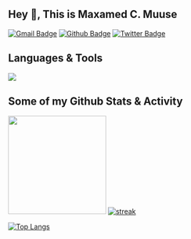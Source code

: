## Hey 👋, This is Maxamed C. Muuse
[![Gmail Badge](https://img.shields.io/badge/-mahamadamiin140@gmail.com-c14438?style=flat&logo=Gmail&logoColor=white&link=mailto:mahamadamiin140@gmail.com)](mailto:mahamadamiin140@gmail.com) [![Github Badge](https://img.shields.io/badge/-mcmq-grey?style=flat&logo=github&logoColor=white&link=https://github.com/mcmq/)](https://www.github.com/mcmq/) [![Twitter Badge](https://img.shields.io/badge/-thekaasim-00acee?style=flat&logo=twitter&logoColor=white&link=https://twitter.com/thekaasim/)](https://www.twitter.com/thekaasim/)

## Languages & Tools

<p align="left"> <a href="https://github.com/mcmq"><img src="https://skillicons.dev/icons?i=js,react,nextjs,svelte,tailwindcss,golang,rust,flutter,firebase,mongodb,express,nodejs,git"> </a> </p>

## Some of my Github Stats & Activity

<p align="flex justify-between">
  <img height="200px" src="https://github-readme-stats.vercel.app/api?username=mcmq&hide_border=true&show_icons=true&count_private=true&theme=gruvbox&bg_color=151515">
  <a href="https://github.com/Thinkright20">      
    <img title="stats" alt="streak" src="https://github-readme-streak-stats.herokuapp.com/?user=mcmq&theme=dark&hide_border=true&stroke=f53b3b"/>
  </a> 
</p>

[![Top Langs](https://github-readme-stats.vercel.app/api/top-langs/?username=mcmq&layout=compact&theme=dark&hide_border=true&stroke=f53b3b)](https://github.com/mcmq/github-readme-stats)

